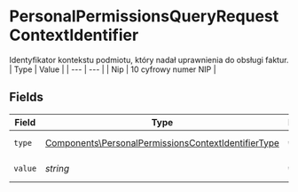# PersonalPermissionsQueryRequestContextIdentifier

Identyfikator kontekstu podmiotu, który nadał uprawnienia do obsługi faktur.
| Type | Value |
| --- | --- |
| Nip | 10 cyfrowy numer NIP |


## Fields

| Field                                                                                                                      | Type                                                                                                                       | Required                                                                                                                   | Description                                                                                                                |
| -------------------------------------------------------------------------------------------------------------------------- | -------------------------------------------------------------------------------------------------------------------------- | -------------------------------------------------------------------------------------------------------------------------- | -------------------------------------------------------------------------------------------------------------------------- |
| `type`                                                                                                                     | [Components\PersonalPermissionsContextIdentifierType](../../Models/Components/PersonalPermissionsContextIdentifierType.md) | :heavy_check_mark:                                                                                                         | Typ identyfikatora.                                                                                                        |
| `value`                                                                                                                    | *string*                                                                                                                   | :heavy_check_mark:                                                                                                         | Wartość identyfikatora.                                                                                                    |